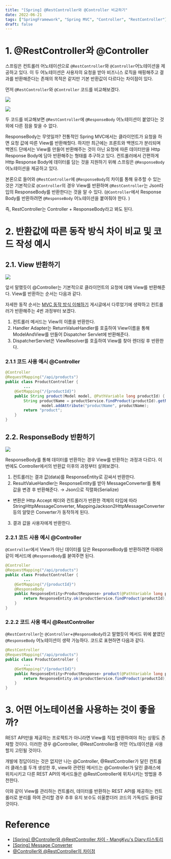 ```yaml
---
title: "[Spring] @RestController와 @Controller 비교하기"
date: 2022-06-21
tags: ["SpringFramework", "Spring MVC", "Controller", "RestController"]
draft: false
---
```


# 1. @RestController와 @Controller

스프링은 컨트롤러 어노테이션으로 `@RestController`와 `@Controller`어노테이션을 제공하고 있다. 이 두 어노테이션은 사용자의 요청을 받아 비즈니스 로직을 매핑해주고 결과를 반환해준다는 존재의 목적은 같지만 기본 반환값이 다르다는 차이점이 있다.

먼저 `@RestController`와 `@Controller` 코드를 비교해보겠다.

![](image/20220621_Controller와_RestController/controllerCode.png)

![](image/20220621_Controller와_RestController/restControllerCode.png)

두 코드를 비교해보면 `@RestController`에 `@ResponseBody` 어노테이션이 붙었다는 것 외에 다른 점을 찾을 수 없다.

ResponseBody는 무엇일까? 전통적인 Spring MVC에서는 클라이언트가 요청을 하면 요청 값에 따른 View를 반환해줬다. 하지만 최근에는 프론트와 백엔드가 분리되며 백엔드 단에서는 View를 만들어 반환해주는 것이 아닌 요청에 따른 데이터만을 Http Response Body에 담아 반환해주는 형태를 추구하고 있다. 컨트롤러에서 간편하게 Http Response Body에 데이터를 담는 것을 지원하기 위해 스프링은 `@ResponseBody`어노테이션을 제공하고 있다.

본론으로 들어와 `@RestController`에 `@ResponseBody`의 차이를 통해 유추할 수 있는 것은 기본적으로 `@Controller`의 경우 View를 반환하며 `@RestController`는 Json타입의 ResponseBody를 반환한다는 것을 알 수 있다. (`@Controller`에서 Response Body를 반환하려면 `@ResponseBody` 어노테이션을 붙여줘야 한다. )

즉, RestController는 Controller + ResponseBody라고 봐도 된다.

# 2. 반환값에 따른 동작 방식 차이 비교 및 코드 작성 예시

## 2.1. View 반환하기

![](image/20220621_Controller와_RestController/withViewResolver.png)

앞서 말했듯이 @Controller는 기본적으로 클라이언트의 요청에 대해 View를 반환해준다. View를 반환하는 순서는 다음과 같다.

자세한 동작 순서는 [MVC 동작 방식 이해하기](https://seongwon97.github.io/posts/%EC%8A%A4%ED%94%84%EB%A7%81MVC-%EB%8F%99%EC%9E%91%EB%B0%A9%EC%8B%9D/) 게시글에서 다루었기에 생략하고 컨트롤러가 반환해주는 4번 과정부터 보겠다.

1. 컨트롤러 메서드는 View의 이름을 반환한다.
2. Handler Adapter는 ReturnValueHandler를 호출하여 View이름을 통해ModelAndView를 만들어 Dispatcher Servlet에 반환해준다.
3. DispatcherServlet은 ViewResolver를 호출하여 View를 찾아 렌더링 후 반환한다.

### 2.1.1 코드 사용 예시 @Controller

```java
@Controller
@RequestMapping("/api/products")
public class ProductController {
		...
    @GetMapping("/{productId}")
    public String product(Model model, @PathVariable long productId) {
        String productName = productService.findProduct(productId).getName();
				model.addAttribute("productName", productName);
        return "product";
    }
}
```

## 2.2. ResponseBody 반환하기

![](image/20220621_Controller와_RestController/withMessageConverter.png)

ResponseBody를 통해 데이터를 반환하는 경우 View를 반환하는 과정과 다르다. 이번에도 Controller에서의 반환값 이후의 과정부터 살펴보겠다.

1. 컨트롤러는 결과 값(data)를 ResponseEntity로 감싸서 반환한다.
2. ResultValueHandler는 ResponseEntity를 받아 MessageConverter를 통해 값을 변경 후 반환해준다. → Json으로 직렬화(Serialize)

- 변환은 Http Accept 헤더와 컨트롤러가 반환한 객체의 타입에 따라 StringHttpMessageConverter, MappingJackson2HttpMessageConverter등의 알맞은 Converter가 동작하게 된다.

3. 결과 값을 사용자에게 반환한다.

### 2.2.1 코드 사용 예시 @Controller

`@Controller`에서 View가 아닌 데이터를 담은 ResponseBody를 반환하려면 아래와 같이 메서드에 `@ResponseBody`를 붇여주면 된다.

```java
@Controller
@RequestMapping("/api/products")
public class ProductController {
		...
    @GetMapping("/{productId}")
    @ResponseBody
    public ResponseEntity<ProductResponse> product(@PathVariable long productId) {
        return ResponseEntity.ok(productService.findProduct(productId));
    }
}
```

### 2.2.2 코드 사용 예시 @RestController

`@RestController`는 `@Controller`+`@ResponseBody`라고 말했듯이 메서드 위에 붙였던 `@ResponseBody` 어노테이션이 생략 가능하다. 코드로 표현하면 다음과 같다.

```java
@RestController
@RequestMapping("/api/products")
public class ProductController {
		...
    @GetMapping("/{productId}")
    public ResponseEntity<ProductResponse> product(@PathVariable long productId) {
        return ResponseEntity.ok(productService.findProduct(productId));
    }
}
```

# 3. 어떤 어노테이션을 사용하는 것이 좋을까?

REST API만을 제공하는 프로젝트가 아니라면 View를 직접 반환하여야 하는 상황도 존재할 것이다. 이러한 경우 @Controller, @RestController중 어떤 어노테이션을 사용할지 고민될 것이다.

개발에 정답이라는 것은 없지만 나는 @Controller, @RestController가 달린 컨트롤러 클래스를 두개 생성한 후, view와 관련된 메서드는 @Controller가 달린 클래스에 위치시키고 다른 REST API의 메서드들은 @RestController에 위치시키는 방법을 추천한다.

이와 같이 View를 관리하는 컨트롤러, 데이터를 반환하는 REST API를 제공하는 컨트롤러로 분리를 하여 관리할 경우 추후 유지 보수도 쉬울뿐더러 코드의 가독성도 올라갈 것이다.

# Reference

- [[Spring] @Controller와 @RestController 차이 - MangKyu's Diary:티스토리](https://mangkyu.tistory.com/49)
- [[Spring] Message Converter](https://vprog1215.tistory.com/279?category=1033244)
- [@Controller와 @RestController의 차이점](https://dncjf64.tistory.com/288)
